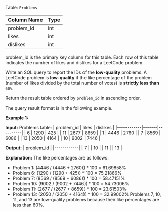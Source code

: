 ﻿Table:  `Problems`

| Column Name | Type |
|-------------|------|
| problem_id  | int  |
| likes       | int  |
| dislikes    | int  |

problem_id is the primary key column for this table.
Each row of this table indicates the number of likes and dislikes for a LeetCode problem.

Write an SQL query to report the IDs of the  **low-quality**  problems. A LeetCode problem is  **low-quality**  if the like percentage of the problem (number of likes divided by the total number of votes) is  **strictly less than**  `60%`.

Return the result table ordered by  `problem_id`  in ascending order.

The query result format is in the following example.

**Example 1:**

**Input:** 
Problems table:
| problem_id | likes | dislikes |
|------------|-------|----------|
| 6          | 1290  | 425      |
| 11         | 2677  | 8659     |
| 1          | 4446  | 2760     |
| 7          | 8569  | 6086     |
| 13         | 2050  | 4164     |
| 10         | 9002  | 7446     |

**Output:** 
| problem_id |
|------------|
| 7          |
| 10         |
| 11         |
| 13         |

**Explanation:** The like percentages are as follows:
- Problem 1: (4446 / (4446 + 2760)) * 100 = 61.69858%
- Problem 6: (1290 / (1290 + 425)) * 100 = 75.21866%
- Problem 7: (8569 / (8569 + 6086)) * 100 = 58.47151%
- Problem 10: (9002 / (9002 + 7446)) * 100 = 54.73006%
- Problem 11: (2677 / (2677 + 8659)) * 100 = 23.61503%
- Problem 13: (2050 / (2050 + 4164)) * 100 = 32.99002%
Problems 7, 10, 11, and 13 are low-quality problems because their like percentages are less than 60%.
